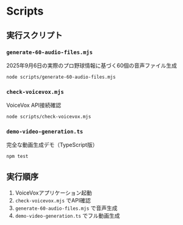 # Scripts

## 実行スクリプト

### `generate-60-audio-files.mjs`
2025年9月6日の実際のプロ野球情報に基づく60個の音声ファイル生成

```bash
node scripts/generate-60-audio-files.mjs
```

### `check-voicevox.mjs`
VoiceVox API接続確認

```bash
node scripts/check-voicevox.mjs
```

### `demo-video-generation.ts`
完全な動画生成デモ（TypeScript版）

```bash
npm test
```

## 実行順序

1. VoiceVoxアプリケーション起動
2. `check-voicevox.mjs` でAPI確認
3. `generate-60-audio-files.mjs` で音声生成
4. `demo-video-generation.ts` でフル動画生成